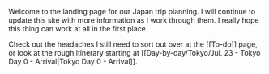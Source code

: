 Welcome to the landing page for our Japan trip planning. I will continue to update this site with more information as I work through them. I really hope this thing can work at all in the first place.

Check out the headaches I still need to sort out over at the [[To-do]] page, or look at the rough itinerary starting at [[Day-by-day/Tokyo/Jul. 23 - Tokyo Day 0 - Arrival|Tokyo Day 0 - Arrival]].